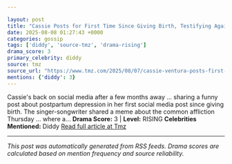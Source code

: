 ```yaml
---

layout: post
title: "Cassie Posts for First Time Since Giving Birth, Testifying Against Diddy"
date: 2025-08-08 01:27:43 +0000
categories: gossip
tags: ['diddy', 'source-tmz', 'drama-rising']
drama_score: 3
primary_celebrity: diddy
source: tmz
source_url: "https://www.tmz.com/2025/08/07/cassie-ventura-posts-first-time-since-birth-testifying-against-diddy/"
mentions: {'diddy': 3}
---
```


Cassie's back on social media after a few months away ... sharing a funny post about postpartum depression in her first social media post since giving birth. The singer-songwriter shared a meme about the common affliction Thursday ... where a… **Drama Score:** 3 | **Level:** RISING **Celebrities Mentioned:** Diddy [Read full article at Tmz](https://www.tmz.com/2025/08/07/cassie-ventura-posts-first-time-since-birth-testifying-against-diddy/)

---

*This post was automatically generated from RSS feeds. Drama scores are calculated based on mention frequency and source reliability.*